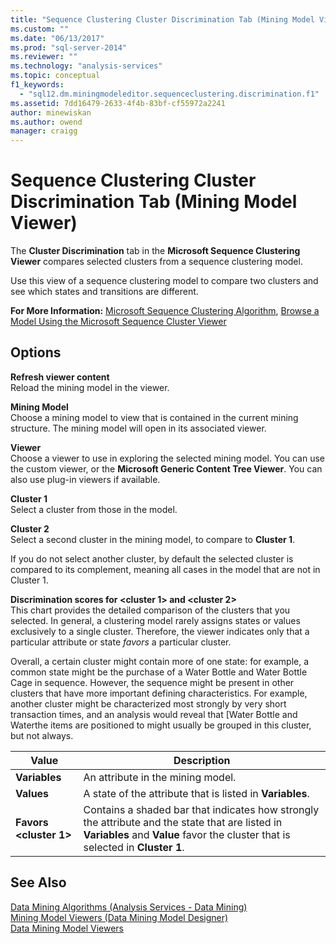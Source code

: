```yaml
---
title: "Sequence Clustering Cluster Discrimination Tab (Mining Model Viewer) | Microsoft Docs"
ms.custom: ""
ms.date: "06/13/2017"
ms.prod: "sql-server-2014"
ms.reviewer: ""
ms.technology: "analysis-services"
ms.topic: conceptual
f1_keywords: 
  - "sql12.dm.miningmodeleditor.sequenceclustering.discrimination.f1"
ms.assetid: 7dd16479-2633-4f4b-83bf-cf55972a2241
author: minewiskan
ms.author: owend
manager: craigg
---
```

# Sequence Clustering Cluster Discrimination Tab (Mining Model Viewer)
  The  **Cluster Discrimination** tab in the **Microsoft Sequence Clustering Viewer** compares selected clusters from a sequence clustering model.  
  
 Use this view of a sequence clustering model to compare two clusters and see which states and transitions are different.  
  
 **For More Information:** [Microsoft Sequence Clustering Algorithm](data-mining/microsoft-sequence-clustering-algorithm.md), [Browse a Model Using the Microsoft Sequence Cluster Viewer](data-mining/browse-a-model-using-the-microsoft-sequence-cluster-viewer.md)  
  
## Options  
 **Refresh viewer content**  
 Reload the mining model in the viewer.  
  
 **Mining Model**  
 Choose a mining model to view that is contained in the current mining structure. The mining model will open in its associated viewer.  
  
 **Viewer**  
 Choose a viewer to use in exploring the selected mining model. You can use the custom viewer, or the **Microsoft Generic Content Tree Viewer**. You can also use plug-in viewers if available.  
  
 **Cluster 1**  
 Select a cluster from those in the model.  
  
 **Cluster 2**  
 Select a second cluster in the mining model, to compare to **Cluster 1**.  
  
 If you do not select another cluster, by default the selected cluster is compared to its complement, meaning all cases in the model that are not in Cluster 1.  
  
 **Discrimination scores for \<cluster 1> and \<cluster 2>**  
 This chart provides the detailed comparison of the clusters that you selected. In general, a clustering model rarely assigns states or values exclusively to a single cluster. Therefore, the viewer indicates only that a particular attribute or state *favors* a particular cluster.  
  
 Overall, a certain cluster might contain more of one state: for example, a common state might be the purchase of a Water Bottle and Water Bottle Cage in sequence. However, the sequence might be present in other clusters that have more important defining characteristics. For example, another cluster might be characterized most strongly by very short transaction times, and an analysis would reveal that [Water Bottle and Waterthe items are positioned to might usually be grouped in this cluster, but not always.  
  
|Value|Description|  
|-----------|-----------------|  
|**Variables**|An attribute in the mining model.|  
|**Values**|A state of the attribute that is listed in **Variables**.|  
|**Favors \<cluster 1>**|Contains a shaded bar that indicates how strongly the attribute and the state that are listed in **Variables** and **Value** favor the cluster that is selected in **Cluster 1**.|  
  
## See Also  
 [Data Mining Algorithms &#40;Analysis Services - Data Mining&#41;](data-mining/data-mining-algorithms-analysis-services-data-mining.md)   
 [Mining Model Viewers &#40;Data Mining Model Designer&#41;](mining-model-viewers-data-mining-model-designer.md)   
 [Data Mining Model Viewers](data-mining/data-mining-model-viewers.md)  
  
  

